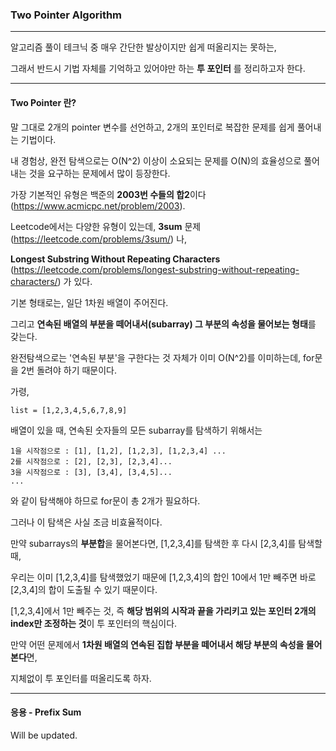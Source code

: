### Two Pointer Algorithm

---

알고리즘 풀이 테크닉 중 매우 간단한 발상이지만 쉽게 떠올리지는 못하는,

그래서 반드시 기법 자체를 기억하고 있어야만 하는 **투 포인터** 를 정리하고자 한다.



---

#### Two Pointer 란?

말 그대로 2개의 pointer 변수를 선언하고, 2개의 포인터로 복잡한 문제를 쉽게 풀어내는 기법이다.

내 경험상, 완전 탐색으로는 O(N^2) 이상이 소요되는 문제를 O(N)의 효율성으로 풀어내는 것을 요구하는 문제에서 많이 등장한다.



가장 기본적인 유형은 백준의 **2003번 수들의 합2**이다 (https://www.acmicpc.net/problem/2003).

Leetcode에서는 다양한 유형이 있는데, **3sum** 문제(https://leetcode.com/problems/3sum/) 나,

**Longest Substring Without Repeating Characters** (https://leetcode.com/problems/longest-substring-without-repeating-characters/) 가 있다.



기본 형태로는, 일단 1차원 배열이 주어진다.

그리고 **연속된 배열의 부분을 떼어내서(subarray) 그 부분의 속성을 물어보는 형태**를 갖는다.

완전탐색으로는 '연속된 부분'을 구한다는 것 자체가 이미 O(N^2)를 이미하는데, for문을 2번 돌려야 하기 때문이다.

가령,

```
list = [1,2,3,4,5,6,7,8,9]
```

배열이 있을 때, 연속된 숫자들의 모든 subarray를 탐색하기 위해서는 

```
1을 시작점으로 : [1], [1,2], [1,2,3], [1,2,3,4] ...
2를 시작점으로 : [2], [2,3], [2,3,4]...
3을 시작점으로 : [3], [3,4], [3,4,5]...
...
```

와 같이 탐색해야 하므로 for문이 총 2개가 필요하다.

그러나 이 탐색은 사실 조금 비효율적이다. 

만약 subarrays의 **부분합**을 물어본다면, [1,2,3,4]를 탐색한 후 다시 [2,3,4]를 탐색할 때, 

우리는 이미 [1,2,3,4]를 탐색했었기 때문에 [1,2,3,4]의 합인 10에서 1만 빼주면 바로 [2,3,4]의 합이 도출될 수 있기 때문이다.

[1,2,3,4]에서 1만 빼주는 것, 즉 **해당 범위의 시작과 끝을 가리키고 있는 포인터 2개의 index만 조정하는 것**이 투 포인터의 핵심이다.



만약 어떤 문제에서 **1차원 배열의 연속된 집합 부분을 떼어내서 해당 부분의 속성을 물어본다**면, 

지체없이 투 포인터를 떠올리도록 하자.



---

#### 응용 - Prefix Sum

Will be updated.







